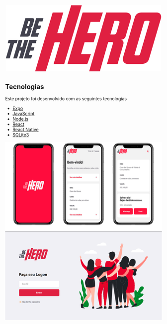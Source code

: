 <h1 align="center"> 
<img src="/frontend/src/assets/logo.svg" alt="logo">
</h1>

<h2>Tecnologias</h2>
<p>Este projeto foi desenvolvido com as seguintes tecnologias</p>

<ul>
    <li>
        <a href="https://expo.io/" rel="noopener noreferrer">Expo</a>
    </li>
    <li>
        <a href="#" rel="noopener noreferrer">JavaScript</a>
    </li>
    <li>
        <a href="https://nodejs.org/en/" rel="noopener noreferrer">Node.js</a>
    </li>
    <li>
        <a href="https://pt-br.reactjs.org/" rel="noopener noreferrer">React</a>
    </li>
    <li>
        <a href="https://reactnative.dev/" rel="noopener noreferrer">React Native</a>
    </li>
    <li>
        <a href="https://www.sqlite.org/index.html" rel="noopener noreferrer">SQLite3</a>
    </li>
</ul>

<img src="/gitImages/appScreens.png" style="max-width:100%;" alt="app">
<img src="/gitImages/loginScreen.png" style="max-width:100%;" alt="Login">
